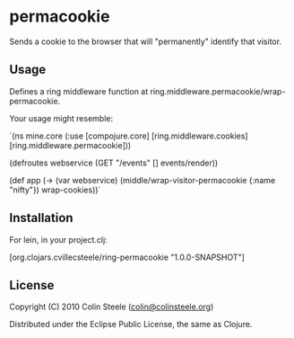 # permacookie

Sends a cookie to the browser that will "permanently" identify that
visitor.

## Usage

Defines a ring middleware function at
ring.middleware.permacookie/wrap-permacookie.

Your usage might resemble:

`(ns mine.core
  (:use [compojure.core]
        [ring.middleware.cookies]
        [ring.middleware.permacookie]))

(defroutes webservice
  (GET          "/events"               [] events/render))

(def app (-> (var webservice)
             (middle/wrap-visitor-permacookie {:name "nifty"})
             wrap-cookies))`

## Installation

For lein, in your project.clj:

[org.clojars.cvillecsteele/ring-permacookie "1.0.0-SNAPSHOT"]

## License

Copyright (C) 2010 Colin Steele (colin@colinsteele.org)

Distributed under the Eclipse Public License, the same as Clojure.
